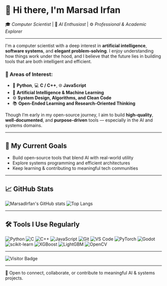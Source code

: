 # 👋 Hi there, I'm Marsad Irfan

🎓 *Computer Scientist* | 🤖 *AI Enthusiast* | ⚙️ *Professional & Academic Explorer*

---

I'm a computer scientist with a deep interest in **artificial intelligence**, **software systems**, and **elegant problem-solving**. I enjoy understanding how things work under the hood, and I believe that the future lies in building tools that are both intelligent and efficient.

### 🧠 Areas of Interest:
- 🐍 **Python**, 💻 **C / C++**, 🌐 **JavaScript**
- 🤖 **Artificial Intelligence & Machine Learning**
- ⚙️ **System Design, Algorithms, and Clean Code**
- 📚 **Open-Ended Learning and Research-Oriented Thinking**

Though I’m early in my open-source journey, I aim to build **high-quality**, **well-documented**, and **purpose-driven** tools — especially in the AI and systems domains.

---

## 🚀 My Current Goals

- Build open-source tools that blend AI with real-world utility
- Explore systems programming and efficient architectures
- Keep learning & contributing to meaningful tech communities

---

## 📈 GitHub Stats

![MarsadIrfan's GitHub stats](https://github-readme-stats.vercel.app/api?username=MarsadIrfan&show_icons=true&theme=default)
![Top Langs](https://github-readme-stats.vercel.app/api/top-langs/?username=MarsadIrfan&layout=compact)

---

## 🛠 Tools I Use Regularly

![Python](https://img.shields.io/badge/-Python-black?style=flat-square&logo=python)
![C](https://img.shields.io/badge/-C-00599C?style=flat-square&logo=c)
![C++](https://img.shields.io/badge/-C++-00599C?style=flat-square&logo=c%2B%2B)
![JavaScript](https://img.shields.io/badge/-JavaScript-black?style=flat-square&logo=javascript)
![Git](https://img.shields.io/badge/-Git-black?style=flat-square&logo=git)
![VS Code](https://img.shields.io/badge/-VSCode-007ACC?style=flat-square&logo=visual-studio-code)
![PyTorch](https://img.shields.io/badge/-PyTorch-EE4C2C?style=flat-square&logo=PyTorch)
![Godot](https://img.shields.io/badge/-Godot-478CBF?style=flat-square&logo=godot-engine)
![scikit-learn](https://img.shields.io/badge/-scikit--learn-F7931E?style=flat-square&logo=scikit-learn&logoColor=white)
![XGBoost](https://img.shields.io/badge/-XGBoost-FF8000?style=flat-square&logo=xgboost&logoColor=white)
![LightGBM](https://img.shields.io/badge/-LightGBM-00B14F?style=flat-square&logo=lightgbm&logoColor=white)
![OpenCV](https://img.shields.io/badge/-OpenCV-5C3EE8?style=flat-square&logo=opencv&logoColor=white)


---
![Visitor Badge](https://visitor-badge.laobi.icu/badge?page_id=MarsadIrfan.MarsadIrfan)

---
🔗 Open to connect, collaborate, or contribute to meaningful AI & systems projects.
